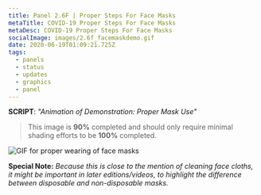 ```yaml
---
title: Panel 2.6F | Proper Steps For Face Masks
metaTitle: COVID-19 Proper Steps For Face Masks
metaDesc: COVID-19 Proper Steps For Face Masks
socialImage: images/2.6f_facemaskdemo.gif
date: 2020-06-19T01:09:21.725Z
tags:
  - panels
  - status
  - updates
  - graphics
  - panel
---
```

**SCRIPT**: *"Animation of Demonstration: Proper Mask Use"*

> This image is **90%** completed and should only require minimal shading efforts to be **100%** completed. 

![GIF for proper wearing of face masks](https://herding-cats.netlify.app/images/2.6f_facemaskdemo.gif "Storyboard animation of illustration explaning how to properly wear a mask.")

**Special Note:** *Because this is close to the mention of cleaning face cloths, it might be important in later editions/videos, to highlight the difference between disposable and non-disposable masks.*